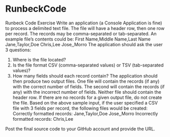 # RunbeckCode

Runbeck Code Exercise
Write an application (a Console Application is fine) to process a delimited text file. The file will have a header row, then one row per record. The records may be comma-separated or tab-separated. 
An example file’s contents could be:
  First Name,Middle Name,Last Name
  Jane,Taylor,Doe
  Chris,Lee
  Jose,,Morro
The application should ask the user 3 questions:
1.	Where is the file located?
2.	Is the file format CSV (comma-separated values) or TSV (tab-separated values)?
3.	How many fields should each record contain?
The application should then produce two output files. One file will contain the records (if any) with the correct number of fields. The second will contain the records (if any) with the incorrect number of fields. Neither file should contain the header row. If there are no records for a given output file, do not create the file.
Based on the above sample input, if the user specified a CSV file with 3 fields per record, the following files would be created:
Correctly formatted records:
  Jane,Taylor,Doe
  Jose,,Morro
Incorrectly formatted records:
  Chris,Lee

Post the final source code to your GitHub account and provide the URL.
